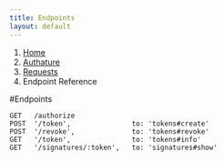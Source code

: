```yaml
---
title: Endpoints
layout: default
---
```


<ol class="breadcrumb">
  <li><a href="/">Home</a></li>
  <li><a href="/authature">Authature</a></li>
  <li><a href="/authature/requests/index.html">Requests</a></li>
  <li>Endpoint Reference</li>
</ol>

#Endpoints

    GET   /authorize
    POST  '/token',               to: 'tokens#create'
    POST  '/revoke',              to: 'tokens#revoke'
    GET   '/token',               to: 'tokens#info'
    GET   '/signatures/:token',   to: 'signatures#show'